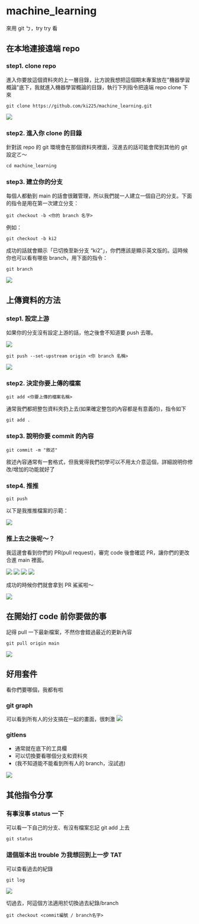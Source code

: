 # machine_learning
來用 git ㄅ，try try 看
## 在本地連接遠端 repo
### step1. clone repo
進入你要放這個資料夾的上一層目錄，比方說我想把這個期末專案放在"機器學習概論"底下，我就進入機器學習概論的目錄，執行下列指令把遠端 repo clone 下來
```
git clone https://github.com/ki225/machine_learning.git
```
<img src="img/git-use/git-clone.png">

### step2. 進入你 clone 的目錄
針對該 repo 的 git 環境會在那個資料夾裡面，沒進去的話可能會爬到其他的 git 設定ㄛ～
```
cd machine_learning
```

### step3. 建立你的分支
每個人都動到 main 的話會很難管理，所以我們就一人建立一個自己的分支。下面的指令是用在第一次建立分支：
```
git checkout -b <你的 branch 名字>
```
例如：
```
git checkout -b ki2
```
成功的話就會顯示「已切換至新分支 “ki2”」，你們應該是顯示英文版的。這時候你也可以看有哪些 branch，用下面的指令：
```
git branch
```
<img src="img/git-use/git-branch.png">

## 上傳資料的方法
### step1. 設定上游
如果你的分支沒有設定上游的話，他之後會不知道要 push 去哪。

<img src="img/git-use/git-push-01.png">

```
git push --set-upstream origin <你 branch 名稱>
```
<img src="img/git-use/git-push-02.png">

### step2. 決定你要上傳的檔案
```
git add <你要上傳的檔案名稱>
```
通常我們都把整包資料夾扔上去(如果確定整包的內容都是有意義的)，指令如下
```
git add .
```
### step3. 說明你要 commit 的內容
```
git commit -m "敘述"
```
敘述內容通常有一套格式，但我覺得我們初學可以不用太介意這個，詳細說明你修改/增加的功能就好了

### step4. 推推
```
git push
```
以下是我推推檔案的示範：

<img src="img/git-use/git-push-03.png">

### 推上去之後呢～？
我這邊會看到你們的 PR(pull request)，審完 code 後會確認 PR，讓你們的更改合進 main 裡面。

<img src="img/git-use/pr-01.png">
<img src="img/git-use/pr-02.png">
<img src="img/git-use/pr-03.png">
<img src="img/git-use/pr-04.png">

成功的時候你們就會拿到 PR 鯊鯊啦～

<img src="img/git-use/pr-05.png">

## 在開始打 code 前你要做的事
記得 pull 一下最新檔案，不然你會錯過最近的更新內容
```
git pull origin main
```
<img src="img/git-use/git-pull-01.png">

## 好用套件
看你們要哪個，我都有啦
### git graph
可以看到所有人的分支搞在一起的畫面，很刺激
<img src="img/git-use/gitgraph.png">

### gitlens
- 通常就在底下的工具欄
- 可以切換要看哪個分支和資料夾
- (我不知道能不能看到所有人的 branch，沒試過)

<img src="img/git-use/gitlens.png">

## 其他指令分享
### 有事沒事 status 一下
可以看一下自己的分支、有沒有檔案忘記 git add 上去
```
git status
```
### 這個版本出 trouble ㄌ我想回到上一步 TAT
可以查看過去的紀錄
```
git log
```
<img src="img/git-use/git-log.png">

切過去，阿這個方法適用於切換過去紀錄/branch
```
git checkout <commit編號 / branch名字>
```
